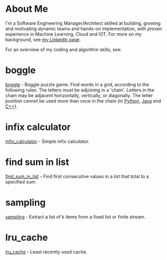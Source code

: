 # About Me
I'm a Software Engineering Manager/Architect skilled at building, growing and motivating dynamic teams and hands-on implementation, with proven experience in Machine Learning, Cloud and IOT. For more on my background, see <a href="https://www.linkedin.com/arthuston">my LinkedIn page</a>.

For an overview of my coding and algorithm skills, see:

# boggle

<a href="boggle">boggle</a> - Boggle puzzle game.
Find words in a grid, according to the following rules: The letters must be adjoining in a 'chain'. Letters in the chain may be adjacent horizontally, vertically, or diagonally. The letter position cannot be used more than once in the chain (in <a href="boggle/boggle-python">Python</a>, <a href="boggle/boggle-java">Java<a> and <a href="boggle/boggle-cpp">C++</a>).

# infix calculator
<a href="infix_calculator">infix_calculator</a> - Simple infix calculator.

# find sum in list
<a href="find_sum_in_list">find_sum_in_list</a> - Find first consecutive values in a list that total to a specified sum.

# sampling
<a href="sampling">sampling</a> - Extract a list of k items from a fixed list or finite stream.

# lru_cache
<a href="lru_cache">lru_cache</a> - Least recently used cache.
